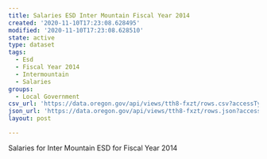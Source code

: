 ```yaml
---
title: Salaries ESD Inter Mountain Fiscal Year 2014
created: '2020-11-10T17:23:08.628495'
modified: '2020-11-10T17:23:08.628510'
state: active
type: dataset
tags:
  - Esd
  - Fiscal Year 2014
  - Intermountain
  - Salaries
groups:
  - Local Government
csv_url: 'https://data.oregon.gov/api/views/tth8-fxzt/rows.csv?accessType=DOWNLOAD'
json_url: 'https://data.oregon.gov/api/views/tth8-fxzt/rows.json?accessType=DOWNLOAD'
layout: post

---
```

Salaries for Inter Mountain ESD for Fiscal Year 2014
